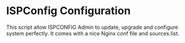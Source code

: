 # ISPConfig Configuration
This script allow ISPCONFIG Admin to update, upgrade and configure system perfectly. It comes with a nice Nginx conf file and sources.list.